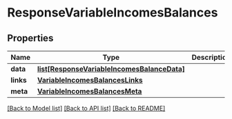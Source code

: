 # ResponseVariableIncomesBalances

## Properties
Name | Type | Description | Notes
------------ | ------------- | ------------- | -------------
**data** | [**list[ResponseVariableIncomesBalanceData]**](ResponseVariableIncomesBalanceData.md) |  | 
**links** | [**VariableIncomesBalancesLinks**](VariableIncomesBalancesLinks.md) |  | 
**meta** | [**VariableIncomesBalancesMeta**](VariableIncomesBalancesMeta.md) |  | 

[[Back to Model list]](../README.md#documentation-for-models) [[Back to API list]](../README.md#documentation-for-api-endpoints) [[Back to README]](../README.md)

